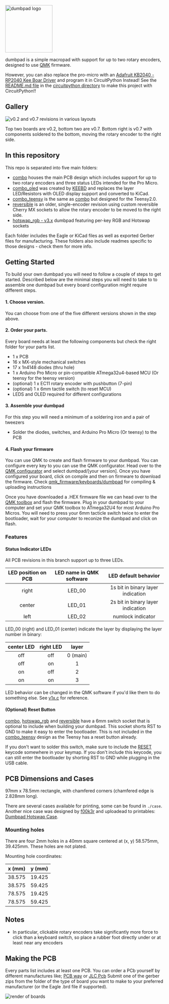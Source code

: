 
 <a href="http://www.amitmerchant.com/electron-markdownify"><img src="https://imgur.com/9RIxP0s.png" alt="dumbpad logo" width="150"></a>


dumbpad is a simple macropad with support for up to two rotary encoders, designed to use [QMK](https://qmk.fm/) firmware.

However, you can also replace the pro-micro with an [Adafruit KB2040 - RP2040 Kee Boar Driver](https://www.adafruit.com/product/5302) and program it in CircuitPython Instead! See the [README.md file](./circuitpython/README.md) in the [circuitpython directory](./circuitpython/) to make this project with CircuitPython!! 

## Gallery

![v0.2 and v0.7 revisions in various layouts](https://i.imgur.com/c3YBNp0.jpg)

Top two boards are v0.2, bottom two are v0.7. Bottom right is v0.7 with components soldered to the bottom, moving the rotary encoder to the right side.

## In this repository

This repo is separated into five main folders:

- [combo](./combo) houses the main PCB design which includes support for up to two rotary encoders and three status LEDs intended for the Pro Micro.
- [combo_oled](./combo_oled) was created by [KEEBD](https://keebd.com) and replaces the layer LED/Resistors with OLED display support and converted to KiCad.
- [combo_teensy](./combo_teensy) is the same as [combo](./combo) but designed for the Teensy2.0.
- [reversible](./reversible) is an older, single-encoder revision using custom reversible Cherry MX sockets to allow the rotary encoder to be moved to the right side.
- [hotswap_rgb - v3.x](./hotswap_rgb) dumbpad featuring per-key RGB and Hotswap sockets

Each folder includes the Eagle or KiCad files as well as exported Gerber files for manufacturing. These folders also include readmes specific to those designs - check them for more info.

## Getting Started
To build your own dumbpad you will need to follow a couple of steps to get started. Described below are the minimal steps you will need to take to to assemble one dumbpad but every board configuration might require different steps. 
#### 1. Choose version. 
You can choose from one of the five different versions shown in the step above.
#### 2. Order your parts. 
Every board needs at least the following components but check the right folder for your parts list.
* 1 x PCB
* 16 x MX-style mechanical switches
* 17 x 1n4148 diodes (thru hole)
* 1 x Arduino Pro Micro or pin-compatible ATmega32u4-based MCU (Or teensy for the teensy version)
* (optional) 1 x EC11 rotary encoder with pushbutton (7-pin)
* (optional) 1 x 6mm tactile switch (to reset MCU)
* LEDS and OLED required for different configurations

#### 3. Assemble your dumbpad
For this step you will need a minimum of a soldering iron and a pair of tweezers
- Solder the diodes, switches, and Arduino Pro Micro (Or teensy) to the PCB

#### 4. Flash your firmware
You can use QMK to create and flash firmware to your dumbpad. You can configure every key to you can use the QMK configurator. Head over to the [QMK configurator](https://config.qmk.fm/#/friedrich/LAYOUT) and select dumbpad/[your version]. Once you have configured your board, click on compile and then on firmware to download the firmware. Check [qmk_firmware/keyboards/dumbpad](https://github.com/qmk/qmk_firmware/tree/master/keyboards/dumbpad) for compiling & uploading instructions

Once you have downloaded a .HEX firmware file we can head over to the [QMK toolbox](https://github.com/qmk/qmk_toolbox/releases) and flash the firmware. Plug in your dumbpad to your computer and set your QMK toolbox to ATmega32U4 for most Arduino Pro Micros. You will need to press your 6mm tacticle switch twice to enter the bootloader, wait for your computer to reconize the dumbpad and click on flash.




### Features

#### Status Indicator LEDs

All PCB revisions in this branch support up to three LEDs.

| LED position on PCB | LED name in QMK software | LED default behavior |
|:-:|:-:|:-:|
| right | LED_00 | 1s bit in binary layer indication |
| center | LED_01 | 2s bit in binary layer indication |
| left | LED_02 | numlock indicator |

LED_00 (right) and LED_01 (center) indicate the layer by displaying the layer number in binary:

| center LED | right LED  |   layer    |
|:----------:|:----------:|:----------:|
| off        | off        | 0 (main)   |
| off        |  on        | 1          |
|  on        | off        | 2          |
|  on        |  on        | 3          |

LED behavior can be changed in the QMK software if you'd like them to do something else. See [v1x.c](https://github.com/imchipwood/qmk_firmware/blob/dumbpad_refactor/keyboards/dumbpad/v1x/v1x.c) for reference.

#### (Optional) Reset Button

[combo](./combo), [hotswap_rgb](./hotswap_rgb) and [reversible](./reversible) have a 6mm switch socket that is optional to include when building your dumbpad. This socket shorts RST to GND to make it easy to enter the bootloader. This is not included in the [combo_teensy](./combo_teensy) design as the Teensy has a reset button already.

If you don't want to solder this switch, make sure to include the [RESET](https://docs.qmk.fm/#/quantum_keycodes) keycode somewhere in your keymap. If you don't include this keycode, you can still enter the bootloader by shorting RST to GND while plugging in the USB cable.

## PCB Dimensions and Cases

97mm x 78.5mm rectangle, with chamfered corners (chamfered edge is 2.828mm long).

There are several cases available for printing, some can be found in `./case`. Another nice case was designed by [f00k3r](https://twitter.com/f00k3r) and uploadead to printables: [Dumbpad Hotswap Case](https://www.printables.com/model/200528-dumbpad-hotswap-case).

### Mounting holes

There are four 2mm holes in a 40mm square centered at (x, y) 58.575mm, 39.425mm. These holes are not plated.

Mounting hole coordinates:

| x (mm) | y (mm) |
|:------:|:------:|
| 38.575 | 19.425 |
| 38.575 | 59.425 |
| 78.575 | 19.425 |
| 78.575 | 59.425 |

## Notes

- In particular, clickable rotary encoders take significantly more force to click than a keyboard switch, so place a rubber foot directly under or at least near any encoders

## Making the PCB

Every parts list includes at least one PCB. You can order a PCb yourself by different manufactures like; [PCB way](https://www.pcbway.com/) or [JLC Pcb](https://jlcpcb.com/) Submit one of the gerber zips from the folder of the type of board you want to make to your preferred manufacturer (or the Eagle .brd file if supported).

![render of boards](https://i.imgur.com/op5A2IL.png)
